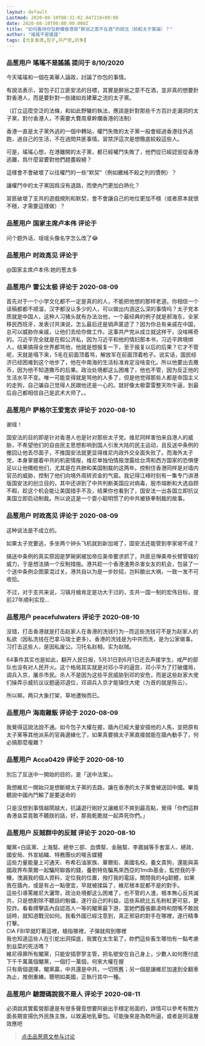 ```yaml
---
layout: default
Lastmod: 2020-08-10T00:31:02.047210+00:00
date: 2020-08-10T00:00:00.000Z
title: "如何看待你包幹爛香港是“醉翁之意不在酒”的說法（絞殺太子黨論）？"
author: "瑤瑤不是謠謠"
tags: [光复香港,包子,共产党,抗争]
---
```



### 品葱用户 **瑤瑤不是謠謠** 提问于 8/10/2020
    
今天瑤瑤和一個在美華人論政，討論了你包的事情。  
  
有說法表示，習包子訂立匪安法的目標，其實是醉翁之意不在酒，並非真的想要針對香港人，而是要針對一些諸如肖建華之流的太子黨。  
  
（訂立這麼空泛的法條，和如此野蠻的執法，應該是針對那些千方百計走漏洞的太子黨，對付香港人，不需要大費周章幹爛香港的法制）  
  
香港一直是太子黨外逃的一個中轉站，權鬥失敗的太子黨一般會經過香港往外逃跑，過自己的生活，不在過問共匪事情。習禁評這次是想徹底絞殺這些人。  
  
可是，瑤瑤心想，在港離開的太子黨，都已經權鬥失敗了，他們從已經認慫從香港逃離，爲什麼習要對他們趕盡殺絕？  
  
這樣會不會破壞了以往權鬥的一些“默契”（例如繳械不殺之列的慣例）？  
  
讓權鬥中的太子黨因爲沒有退路，而使內鬥更加白熱化？  
  
習匪破壞了支共的遊戲規則和默契，會不會讓自己的地位更加不穩（或者原本就很不穩，才需要這樣做）？
    
                

### 品葱用户 **国家主席卢本伟** 评论于 
        
问个题外话，瑶瑶头像名字怎么改了😂
        
                

### 品葱用户 **时政高见** 评论于 
        
@国家主席卢本伟:她的葱太多
        
                

### 品葱用户 **雷公太极** 评论于 2020-08-09
        
首先对于一个小学文化都不一定是真的的人，不能把他想的那样老道。你相信一个读稿都都不顺溜，汉字都没认多少的人，可以做出内涵这么深的事情吗？太子党本质就是中国人，这种人习猪头就有办法治他，一个最经典的例子就是郝海东，全家移民西班牙，发表讨共演说，怎么最后还是销声匿迹了？因为你总有亲戚在中国，总可以威胁你亲戚，让他们去给你做工作。这事共产党从成立就这样干，没啥稀奇的。习近平完全就是在假公济私，因为习近平和他的情妇那本书，习近平跨境绑人，结果搞得全世界都骂他，他就是想报复一下，至于报复以后的后果？它才不管呢，天就是塌下来，5毛在前面顶着骂，解放军在前面顶着枪子。说实话，国民经济已经困难到这个地步了，他在中南海的生活标准肯定没啥变化。所以他要出去撒币，因为他不知道撒币的后果。政治处境都这么困难了，他也不管，因为反正他的生活水平不变。唯一可能变得就是骂他的人多了，但是他觉得那些人都是帝国主义的走狗，自己骗自己觉得人民跟他还是一心的。就好像太极雷雷整天吹牛逼，到最后自己都相信自己是武术大师了。。
        
                

### 品葱用户 **萨格尔王爱宽衣** 评论于 2020-08-10
        
谢瑶！  
  
国安法的目的即是针对香港人也是针对那些太子党。维尼同样害怕来自港人的威胁，不希望他们的自由民主思想影响到国人引发大陆的民主运动，且反送中条例的撤回让他丢尽面子，不推国安法就更显得维尼内政外交全面失败了。而海外太子党，本身掌握着中共的机密情报，维尼单独怕情报泄露给台湾和西方国家的恐惧便足以让他橄榄他们，尤其是在共肺和美国制裁的这两年。控制住香港同样是对墙内官员的威胁，控制了他们向境外周转资金的气窗。我记得江峰时刻有一集专门讲港版国安法的创立目的，其中还讲到了中共判断美国应对病毒，股市熔断和大选自顾不暇，趁这个机会能让美国措手不及，结果你也看到了，国安法一出各国立即抗议美国立即启动制裁。所以说这是一个耍小聪明惯了的中共被铁拳制裁的故事。
        
                

### 品葱用户 **时政高见** 评论于 2020-08-09
        
这种说法是不成立的。  
  
如果太子党要逃，多坐两个钟头飞机就到新加坡了，国安法还能管到李家坡不成？  
  
搞送中条例的真实原因是梦碗粥被加帝应美帝要求抓了，共匪忌惮美帝长臂管辖的威力，于是想法搞一个反制措施。港共趁一个香港渣男杀害女友的机会，包装了一个送中条例企图蒙混过关。港共自以为是一步妙招，岂料酿出大祸，一致一发不可收拾。  
  
不过，对于支共来说，习镇月蛾肯定是功大于过的，支共一国一制的宏伟目标，提前27年顺利实现…
        
                

### 品葱用户 **peacefulwaters** 评论于 2020-08-10
        
没错，打击香港就是打击赵家人在香港的洗钱行为--而这些洗钱可不是为赵家人的私欲（因私洗钱在巴拿马瑞士更多）。香港的洗钱是为中共而洗，是为公家做事。习打击这些人，是因私废公。习托名赵相，实为赵贼。  
  
64事件其实也是如此，翻开人民日报，5月31日到6月1日还去声援学生，戒严的部队也没有对人民开火。这个格局其实就是对邓小平的逼宫，邓小平为了打破僵局，调兵入京，屠杀市民。杀人不是因为这些平民威胁到邓的安危，而是这些赵家大佬们操弄示威抗议议题逼邓退位，邓调兵入京才能镇住大佬（为首的就是陈云）。  
  
所以嘛，两只大象打架，草地遭殃而已。
        
                

### 品葱用户 **海南雞飯** 评论于 2020-08-09
        
我覺得這說法說不通。如今包子大權在握，牆內已經大量安插他的人馬，並把原有太子黨等其他派系的官員邊緣化了，如果真要搞太子黨直接就能在牆內動手了，何必搞那麼複雜？
        
                

### 品葱用户 **Acca0429** 评论于 2020-08-10
        
別忘了反送中一開始的目的，是「送中法案」。  
  
我想維尼一開始只是想斷絕太子黨的去路，讓在香港的太子黨會被送回中國。畢竟聽說中國內鬥輸了是要送命的  
  
只是沒想到事情越鬧越大，抗議遊行剛好又讓維尼不爽到最高點，覺得「你們這群香港韭菜竟敢不聽朕的話，好，那我乾脆就一起弄死你們。」
        
                

### 品葱用户 **反賊群中的反賊** 评论于 2020-08-10
        
閹黨=白區黨、上海幫、總參三部、血債幫、金融幫、李嘉誠等手套富人、總政、國安局、外宣組織、特務團伙的喉舌媒體  
這些力量能量上可通天、布希石油家族、華爾街、美國名校。養文貴狗，還能與英國政界布萊爾一起騙阿聯酋的錢，養劉特佐騙馬來西亞的1mdb基金，監控我的手機，洩漏我的個人資料，定位我的位置，撥打我的電話，關閉我的4g韌體，如果我在牆內，或是有占一點便宜，早就被揉扁了，維尼根本屁都不是的對手。  
這些引導罵維尼大灑幣，政治处境都这么困难了，也不管的人渣，根本無心反共滅共，只是想剷除不聽話的魁儡，遂行自己的利益，這些系統比五毛粉紅更可惡，更狡詐。看看搏擊區內自認高人一等的閹黨最下游，當她們囂張霸淩時和閉嘴不敢說話時，就知道戰況如何。我看外國已經注意到，真正邪惡的對手在哪裡，遂行精準打擊。  
CIA FBI早就盯著這裡，槍指哪裡，子彈就飛到哪裡  
我也知道這些人在引蛇出洞探底，我實在太生氣了，妳們這些畜生哪怕有一點考慮到韭菜的死活嗎？  
維尼得罪所有閹黨，只能安插寥寥主管，把名號安在自己身上，少數人如何應付底下千千萬萬個閹黨，一個打一萬個，何來大權在握  
只有兩個選擇，閹黨贏，中共還是中共，一切照舊；另一個是讓維尼加速到全翻車為止，推倒重練。聰明如美國，正執行其中一種。
        
                

### 品葱用户 **驗證碼說我不是人** 评论于 2020-08-11
        
必須說其實藍營那邊是有很多聲音想要阿爺出手穩定局面的，詳情可以參考有關方面長期宣揚仇外民族主族，以致遍地乳華包。可能後來是為勢所逼，或者是同溫層效應吧
        
                





> [点击品葱原文参与讨论](https://pincong.rocks/question/29604)

